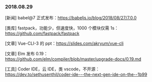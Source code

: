 ### 2018.08.29

[新闻] babel@7 正式发布：<https://babeljs.io/blog/2018/08/27/7.0.0>

[类库] fastpack，功能少，但速度快，1000 个模块仅需 1s：<https://github.com/fastpack/fastpack>

[文章] Vue-CLI-3 的 ppt：<https://slides.com/akryum/vue-cli>

[文章] Elm 发布 0.19：<https://github.com/elm/compiler/blob/master/upgrade-docs/0.19.md>

[工具] Coder IDE，云 IDE，类 vscode，不开源：<https://dev.to/sethusenthil/coder-ide---the-next-gen-ide-on-the--1b99>
